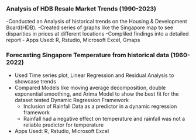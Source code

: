### Analysis of HDB Resale Market Trends (1990-2023)
   -Conducted an Analysis of historical trends on the Housing & Development Board(HDB). 
   -Created series of graphs like the Singapore map to see disparities in prices at different locations
   -Compliled findings into a detailed report
    - Apps Used: R, Rstudio, Microsoft Excel, Gmaps
   


### Forecasting Singapore Temperature from historical data (1960-2022)
  - Used Time series plot, Linear Regression and Residual Analysis to showcase trends
  - Compared Models like moving average decomposition, double exponential smoothing, and Arima Model to show the best fit for the dataset tested
  Dynamic Regression Framework
    - Inclusion of Rainfall Data as a predictor in a dynamic regression framework
    - Rainfall had a negative effect on temperature and rainfall was not a reliable predictor for temperature
 - Apps Used: R, Rstudio, Microsoft Excel
